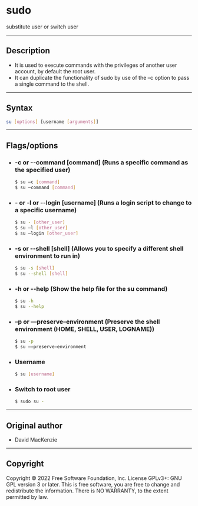 # sudo
substitute user or switch user

---

## Description
- It is used to execute commands with the privileges of another user account, by default the root user.
- It can duplicate the functionality of sudo by use of the –c option to pass a single command to the shell.
---

## Syntax
```bash
su [options] [username [arguments]]
```
---

## Flags/options
- ###  -c or --command [command] (Runs a specific command as the specified user)
    ```bash
    $ su –c [command]
    $ su –command [command]
    ```
- ### - or -l or --login [username] (Runs a login script to change to a specific username)
    ```bash
    $ su - [other_user] 
    $ su –l [other_user]
    $ su –login [other_user]
    ```
- ### -s or --shell [shell] (Allows you to specify a different shell environment to run in)
    ```bash
    $ su -s [shell]
    $ su --shell [shell]
    ```
- ### -h or --help (Show the help file for the su command)
    ```bash
    $ su -h
    $ su --help
    ```
- ### –p or ––preserve–environment (Preserve the shell environment (HOME, SHELL, USER, LOGNAME))
    ```bash
    $ su -p
    $ su ––preserve–environment
    ```
- ### Username 
    ```bash
    $ su [username]
    ```
- ### Switch to root user
    ```bash
    $ sudo su -
    ```
---

## Original author
-  David MacKenzie

---

## Copyright
Copyright © 2022 Free Software Foundation, Inc. License GPLv3+: GNU GPL version 3 or later.
This is free software, you are free to change and redistribute the information. There is NO WARRANTY, to the extent permitted by law.
